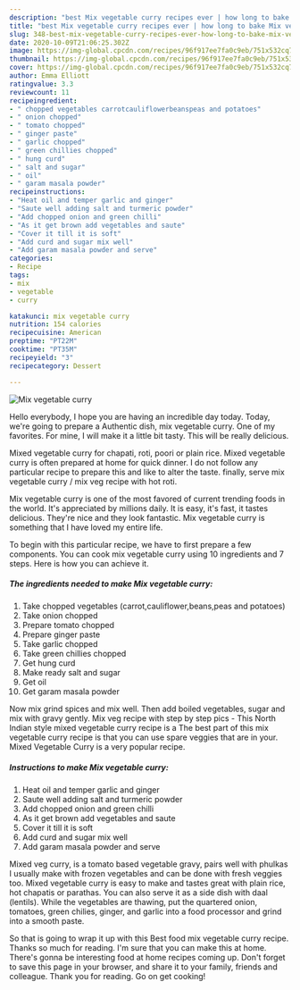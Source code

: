 ```yaml
---
description: "best Mix vegetable curry recipes ever | how long to bake Mix vegetable curry"
title: "best Mix vegetable curry recipes ever | how long to bake Mix vegetable curry"
slug: 348-best-mix-vegetable-curry-recipes-ever-how-long-to-bake-mix-vegetable-curry
date: 2020-10-09T21:06:25.302Z
image: https://img-global.cpcdn.com/recipes/96f917ee7fa0c9eb/751x532cq70/mix-vegetable-curry-recipe-main-photo.jpg
thumbnail: https://img-global.cpcdn.com/recipes/96f917ee7fa0c9eb/751x532cq70/mix-vegetable-curry-recipe-main-photo.jpg
cover: https://img-global.cpcdn.com/recipes/96f917ee7fa0c9eb/751x532cq70/mix-vegetable-curry-recipe-main-photo.jpg
author: Emma Elliott
ratingvalue: 3.3
reviewcount: 11
recipeingredient:
- " chopped vegetables carrotcauliflowerbeanspeas and potatoes"
- " onion chopped"
- " tomato chopped"
- " ginger paste"
- " garlic chopped"
- " green chillies chopped"
- " hung curd"
- " salt and sugar"
- " oil"
- " garam masala powder"
recipeinstructions:
- "Heat oil and temper garlic and ginger"
- "Saute well adding salt and turmeric powder"
- "Add chopped onion and green chilli"
- "As it get brown add vegetables and saute"
- "Cover it till it is soft"
- "Add curd and sugar mix well"
- "Add garam masala powder and serve"
categories:
- Recipe
tags:
- mix
- vegetable
- curry

katakunci: mix vegetable curry 
nutrition: 154 calories
recipecuisine: American
preptime: "PT22M"
cooktime: "PT35M"
recipeyield: "3"
recipecategory: Dessert

---
```



![Mix vegetable curry](https://img-global.cpcdn.com/recipes/96f917ee7fa0c9eb/751x532cq70/mix-vegetable-curry-recipe-main-photo.jpg)

Hello everybody, I hope you are having an incredible day today. Today, we're going to prepare a Authentic dish, mix vegetable curry. One of my favorites. For mine, I will make it a little bit tasty. This will be really delicious.

Mixed vegetable curry for chapati, roti, poori or plain rice. Mixed vegetable curry is often prepared at home for quick dinner. I do not follow any particular recipe to prepare this and like to alter the taste. finally, serve mix vegetable curry / mix veg recipe with hot roti.

Mix vegetable curry is one of the most favored of current trending foods in the world. It's appreciated by millions daily. It is easy, it's fast, it tastes delicious. They're nice and they look fantastic. Mix vegetable curry is something that I have loved my entire life.


To begin with this particular recipe, we have to first prepare a few components. You can cook mix vegetable curry using 10 ingredients and 7 steps. Here is how you can achieve it.

<!--inarticleads1-->

##### The ingredients needed to make Mix vegetable curry:

1. Take  chopped vegetables (carrot,cauliflower,beans,peas and potatoes)
1. Take  onion chopped
1. Prepare  tomato chopped
1. Prepare  ginger paste
1. Take  garlic chopped
1. Take  green chillies chopped
1. Get  hung curd
1. Make ready  salt and sugar
1. Get  oil
1. Get  garam masala powder


Now mix grind spices and mix well. Then add boiled vegetables, sugar and mix with gravy gently. Mix veg recipe with step by step pics - This North Indian style mixed vegetable curry recipe is a The best part of this mix vegetable curry recipe is that you can use spare veggies that are in your. Mixed Vegetable Curry is a very popular recipe. 

<!--inarticleads2-->

##### Instructions to make Mix vegetable curry:

1. Heat oil and temper garlic and ginger
1. Saute well adding salt and turmeric powder
1. Add chopped onion and green chilli
1. As it get brown add vegetables and saute
1. Cover it till it is soft
1. Add curd and sugar mix well
1. Add garam masala powder and serve


Mixed veg curry, is a tomato based vegetable gravy, pairs well with phulkas I usually make with frozen vegetables and can be done with fresh veggies too. Mixed vegetable curry is easy to make and tastes great with plain rice, hot chapatis or parathas. You can also serve it as a side dish with daal (lentils). While the vegetables are thawing, put the quartered onion, tomatoes, green chilies, ginger, and garlic into a food processor and grind into a smooth paste. 

So that is going to wrap it up with this Best food mix vegetable curry recipe. Thanks so much for reading. I'm sure that you can make this at home. There's gonna be interesting food at home recipes coming up. Don't forget to save this page in your browser, and share it to your family, friends and colleague. Thank you for reading. Go on get cooking!
